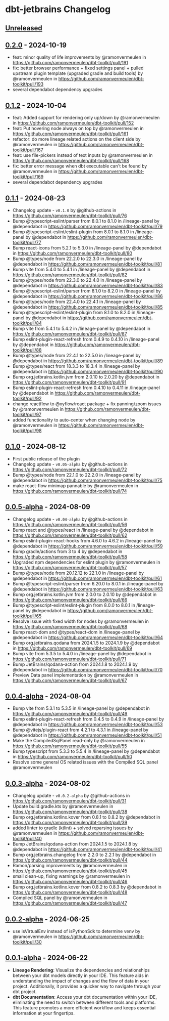 <!-- Keep a Changelog guide -> https://keepachangelog.com -->

# dbt-jetbrains Changelog

## [Unreleased]

## [0.2.0] - 2024-10-19

- feat: minor quality of life improvements by @ramonvermeulen in https://github.com/ramonvermeulen/dbt-toolkit/pull/191
- fix: better browser performance + fixed settings panel + pulled upstream plugin template (upgraded gradle and build tools) by @ramonvermeulen in https://github.com/ramonvermeulen/dbt-toolkit/pull/193
- several dependabot dependency upgrades

## [0.1.2] - 2024-10-04

- feat: Added support for rendering only up/down by @ramonvermeulen in https://github.com/ramonvermeulen/dbt-toolkit/pull/152
- feat: Put hovering node always on top by @ramonvermeulen in https://github.com/ramonvermeulen/dbt-toolkit/pull/161
- refactor: do more lineage related actions on the client side by @ramonvermeulen in https://github.com/ramonvermeulen/dbt-toolkit/pull/167
- feat: use file-pickers instead of text inputs by @ramonvermeulen in https://github.com/ramonvermeulen/dbt-toolkit/pull/168
- fix: better error message when dbt executable can't be found by @ramonvermeulen in https://github.com/ramonvermeulen/dbt-toolkit/pull/169
- several dependabot dependency upgrades

## [0.1.1] - 2024-08-23

- Changelog update - `v0.1.0` by @github-actions in https://github.com/ramonvermeulen/dbt-toolkit/pull/76
- Bump @typescript-eslint/parser from 8.0.1 to 8.1.0 in /lineage-panel by @dependabot in https://github.com/ramonvermeulen/dbt-toolkit/pull/79
- Bump @typescript-eslint/eslint-plugin from 8.0.1 to 8.1.0 in /lineage-panel by @dependabot in https://github.com/ramonvermeulen/dbt-toolkit/pull/77
- Bump react-icons from 5.2.1 to 5.3.0 in /lineage-panel by @dependabot in https://github.com/ramonvermeulen/dbt-toolkit/pull/80
- Bump @types/node from 22.2.0 to 22.3.0 in /lineage-panel by @dependabot in https://github.com/ramonvermeulen/dbt-toolkit/pull/81
- Bump vite from 5.4.0 to 5.4.1 in /lineage-panel by @dependabot in https://github.com/ramonvermeulen/dbt-toolkit/pull/82
- Bump @types/node from 22.3.0 to 22.4.0 in /lineage-panel by @dependabot in https://github.com/ramonvermeulen/dbt-toolkit/pull/83
- Bump @typescript-eslint/parser from 8.1.0 to 8.2.0 in /lineage-panel by @dependabot in https://github.com/ramonvermeulen/dbt-toolkit/pull/86
- Bump @types/node from 22.4.0 to 22.4.1 in /lineage-panel by @dependabot in https://github.com/ramonvermeulen/dbt-toolkit/pull/85
- Bump @typescript-eslint/eslint-plugin from 8.1.0 to 8.2.0 in /lineage-panel by @dependabot in https://github.com/ramonvermeulen/dbt-toolkit/pull/84
- Bump vite from 5.4.1 to 5.4.2 in /lineage-panel by @dependabot in https://github.com/ramonvermeulen/dbt-toolkit/pull/87
- Bump eslint-plugin-react-refresh from 0.4.9 to 0.4.10 in /lineage-panel by @dependabot in https://github.com/ramonvermeulen/dbt-toolkit/pull/88
- Bump @types/node from 22.4.1 to 22.5.0 in /lineage-panel by @dependabot in https://github.com/ramonvermeulen/dbt-toolkit/pull/89
- Bump @types/react from 18.3.3 to 18.3.4 in /lineage-panel by @dependabot in https://github.com/ramonvermeulen/dbt-toolkit/pull/90
- Bump org.jetbrains.kotlin.jvm from 2.0.10 to 2.0.20 by @dependabot in https://github.com/ramonvermeulen/dbt-toolkit/pull/91
- Bump eslint-plugin-react-refresh from 0.4.10 to 0.4.11 in /lineage-panel by @dependabot in https://github.com/ramonvermeulen/dbt-toolkit/pull/92
- change reactflow to @xyflow/react package + fix panning/zoom issues by @ramonvermeulen in https://github.com/ramonvermeulen/dbt-toolkit/pull/97
- added functionality to auto-center when changing node by @ramonvermeulen in https://github.com/ramonvermeulen/dbt-toolkit/pull/98

## [0.1.0] - 2024-08-12

- First public release of the plugin
- Changelog update - `v0.05-alpha` by @github-actions in https://github.com/ramonvermeulen/dbt-toolkit/pull/72
- Bump @types/node from 22.1.0 to 22.2.0 in /lineage-panel by @dependabot in https://github.com/ramonvermeulen/dbt-toolkit/pull/75
- make react-flow minimap pannable by @ramonvermeulen in https://github.com/ramonvermeulen/dbt-toolkit/pull/74

## [0.0.5-alpha] - 2024-08-09

- Changelog update - `v0.04-alpha` by @github-actions in https://github.com/ramonvermeulen/dbt-toolkit/pull/56
- Bump react and @types/react in /lineage-panel by @dependabot in https://github.com/ramonvermeulen/dbt-toolkit/pull/62
- Bump eslint-plugin-react-hooks from 4.6.0 to 4.6.2 in /lineage-panel by @dependabot in https://github.com/ramonvermeulen/dbt-toolkit/pull/59
- Bump gradle/actions from 3 to 4 by @dependabot in https://github.com/ramonvermeulen/dbt-toolkit/pull/58
- Upgraded npm dependencies for eslint plugin by @ramonvermeulen in https://github.com/ramonvermeulen/dbt-toolkit/pull/57
- Bump @types/node from 20.12.12 to 22.1.0 in /lineage-panel by @dependabot in https://github.com/ramonvermeulen/dbt-toolkit/pull/61
- Bump @typescript-eslint/parser from 6.20.0 to 8.0.1 in /lineage-panel by @dependabot in https://github.com/ramonvermeulen/dbt-toolkit/pull/63
- Bump org.jetbrains.kotlin.jvm from 2.0.0 to 2.0.10 by @dependabot in https://github.com/ramonvermeulen/dbt-toolkit/pull/66
- Bump @typescript-eslint/eslint-plugin from 8.0.0 to 8.0.1 in /lineage-panel by @dependabot in https://github.com/ramonvermeulen/dbt-toolkit/pull/65
- Resolve issue with fixed width for nodes by @ramonvermeulen in https://github.com/ramonvermeulen/dbt-toolkit/pull/68
- Bump react-dom and @types/react-dom in /lineage-panel by @dependabot in https://github.com/ramonvermeulen/dbt-toolkit/pull/64
- Bump org.jetbrains.qodana from 2024.1.5 to 2024.1.9 by @dependabot in https://github.com/ramonvermeulen/dbt-toolkit/pull/69
- Bump vite from 5.3.5 to 5.4.0 in /lineage-panel by @dependabot in https://github.com/ramonvermeulen/dbt-toolkit/pull/71
- Bump JetBrains/qodana-action from 2024.1.8 to 2024.1.9 by @dependabot in https://github.com/ramonvermeulen/dbt-toolkit/pull/70
- Preview Data panel implementation by @ramonvermeulen in https://github.com/ramonvermeulen/dbt-toolkit/pull/67

## [0.0.4-alpha] - 2024-08-04

- Bump vite from 5.3.1 to 5.3.5 in /lineage-panel by @dependabot in https://github.com/ramonvermeulen/dbt-toolkit/pull/49
- Bump eslint-plugin-react-refresh from 0.4.5 to 0.4.9 in /lineage-panel by @dependabot in https://github.com/ramonvermeulen/dbt-toolkit/pull/53
- Bump @vitejs/plugin-react from 4.2.1 to 4.3.1 in /lineage-panel by @dependabot in https://github.com/ramonvermeulen/dbt-toolkit/pull/51
- Make the CompiledSqlPanel read-only by @ramonvermeulen in https://github.com/ramonvermeulen/dbt-toolkit/pull/55
- Bump typescript from 5.3.3 to 5.5.4 in /lineage-panel by @dependabot in https://github.com/ramonvermeulen/dbt-toolkit/pull/50
- Resolve some general OS related issues with the Compiled SQL panel @ramonvermeulen

## [0.0.3-alpha] - 2024-08-02

- Changelog update - `v0.0.2-alpha` by @github-actions in https://github.com/ramonvermeulen/dbt-toolkit/pull/31
- Update build.gradle.kts by @ramonvermeulen in https://github.com/ramonvermeulen/dbt-toolkit/pull/38
- Bump org.jetbrains.kotlinx.kover from 0.8.1 to 0.8.2 by @dependabot in https://github.com/ramonvermeulen/dbt-toolkit/pull/39
- added linter to gradle (ktlint) + solved reparsing issues by @ramonvermeulen in https://github.com/ramonvermeulen/dbt-toolkit/pull/40
- Bump JetBrains/qodana-action from 2024.1.5 to 2024.1.8 by @dependabot in https://github.com/ramonvermeulen/dbt-toolkit/pull/41
- Bump org.jetbrains.changelog from 2.2.0 to 2.2.1 by @dependabot in https://github.com/ramonvermeulen/dbt-toolkit/pull/44
- Ramon/parsing improvements by @ramonvermeulen in https://github.com/ramonvermeulen/dbt-toolkit/pull/45
- small clean-up, fixing warnings by @ramonvermeulen in https://github.com/ramonvermeulen/dbt-toolkit/pull/46
- Bump org.jetbrains.kotlinx.kover from 0.8.2 to 0.8.3 by @dependabot in https://github.com/ramonvermeulen/dbt-toolkit/pull/48
- Compiled SQL panel by @ramonvermeulen in https://github.com/ramonvermeulen/dbt-toolkit/pull/47

## [0.0.2-alpha] - 2024-06-25

- use isVirtualEnv instead of isPythonSdk to determine venv by @ramonvermeulen in https://github.com/ramonvermeulen/dbt-toolkit/pull/30

## [0.0.1-alpha] - 2024-06-22

- **Lineage Rendering**: Visualize the dependencies and relationships between your dbt models directly in your IDE. This feature aids in understanding the impact of changes and the flow of data in your project. Additionally, it provides a quicker way to navigate through your dbt project.  
- **dbt Documentation**: Access your dbt documentation within your IDE, eliminating the need to switch between different tools and platforms. This feature promotes a more efficient workflow and keeps essential information at your fingertips.

[Unreleased]: https://github.com/ramonvermeulen/dbt-toolkit/compare/v0.2.0...HEAD
[0.2.0]: https://github.com/ramonvermeulen/dbt-toolkit/compare/v0.1.2...v0.2.0
[0.1.2]: https://github.com/ramonvermeulen/dbt-toolkit/compare/v0.1.1...v0.1.2
[0.1.1]: https://github.com/ramonvermeulen/dbt-toolkit/compare/v0.1.0...v0.1.1
[0.1.0]: https://github.com/ramonvermeulen/dbt-toolkit/compare/v0.0.5-alpha...v0.1.0
[0.0.5-alpha]: https://github.com/ramonvermeulen/dbt-toolkit/compare/v0.0.4-alpha...v0.0.5-alpha
[0.0.4-alpha]: https://github.com/ramonvermeulen/dbt-toolkit/compare/v0.0.3-alpha...v0.0.4-alpha
[0.0.3-alpha]: https://github.com/ramonvermeulen/dbt-toolkit/compare/v0.0.2-alpha...v0.0.3-alpha
[0.0.2-alpha]: https://github.com/ramonvermeulen/dbt-toolkit/compare/v0.0.1-alpha...v0.0.2-alpha
[0.0.1-alpha]: https://github.com/ramonvermeulen/dbt-toolkit/commits/v0.0.1-alpha
